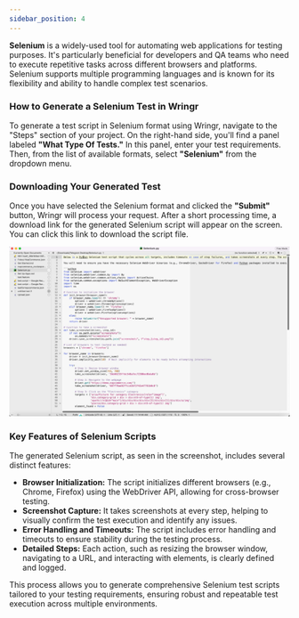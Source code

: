 ```yaml
---
sidebar_position: 4
---
```


**Selenium** is a widely-used tool for automating web applications for testing purposes. It's particularly beneficial for developers and QA teams who need to execute repetitive tasks across different browsers and platforms. Selenium supports multiple programming languages and is known for its flexibility and ability to handle complex test scenarios.

### How to Generate a Selenium Test in Wringr 

To generate a test script in Selenium format using Wringr, navigate to the "Steps" section of your project. On the right-hand side, you'll find a panel labeled **"What Type Of Tests."** In this panel, enter your test requirements. Then, from the list of available formats, select **"Selenium"** from the dropdown menu.

### Downloading Your Generated Test

Once you have selected the Selenium format and clicked the **"Submit"** button, Wringr will process your request. After a short processing time, a download link for the generated Selenium script will appear on the screen. You can click this link to download the script file.

![Seleniumt](/img/Selenium1.png)

### Key Features of Selenium Scripts 

The generated Selenium script, as seen in the screenshot, includes several distinct features:

- **Browser Initialization:** The script initializes different browsers (e.g., Chrome, Firefox) using the WebDriver API, allowing for cross-browser testing.
- **Screenshot Capture:** It takes screenshots at every step, helping to visually confirm the test execution and identify any issues.
- **Error Handling and Timeouts:** The script includes error handling and timeouts to ensure stability during the testing process.
- **Detailed Steps:** Each action, such as resizing the browser window, navigating to a URL, and interacting with elements, is clearly defined and logged.

This process allows you to generate comprehensive Selenium test scripts tailored to your testing requirements, ensuring robust and repeatable test execution across multiple environments.
